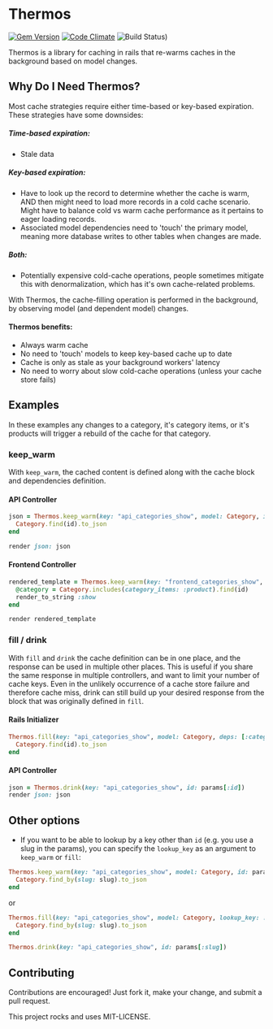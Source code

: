 # Thermos

[![Gem Version](https://badge.fury.io/rb/thermos.svg)](https://badge.fury.io/rb/thermos)
[![Code Climate](https://codeclimate.com/github/athal7/thermos/badges/gpa.svg)](https://codeclimate.com/github/athal7/thermos)
![Build Status)](https://img.shields.io/github/workflow/status/athal7/thermos/CI/main)

Thermos is a library for caching in rails that re-warms caches in the background based on model changes.

## Why Do I Need Thermos?

Most cache strategies require either time-based or key-based expiration. These strategies have some downsides:

##### Time-based expiration:

- Stale data

##### Key-based expiration:

- Have to look up the record to determine whether the cache is warm, AND then might need to load more records in a cold cache scenario. Might have to balance cold vs warm cache performance as it pertains to eager loading records.
- Associated model dependencies need to 'touch' the primary model, meaning more database writes to other tables when changes are made.

##### Both:

- Potentially expensive cold-cache operations, people sometimes mitigate this with denormalization, which has it's own cache-related problems.

With Thermos, the cache-filling operation is performed in the background, by observing model (and dependent model) changes.

#### Thermos benefits:

- Always warm cache
- No need to 'touch' models to keep key-based cache up to date
- Cache is only as stale as your background workers' latency
- No need to worry about slow cold-cache operations (unless your cache store fails)

## Examples

In these examples any changes to a category, it's category items, or it's products will trigger a rebuild of the cache for that category.

### keep_warm

With `keep_warm`, the cached content is defined along with the cache block and dependencies definition.

#### API Controller

```ruby
json = Thermos.keep_warm(key: "api_categories_show", model: Category, id: params[:id], deps: [:category_items, :products]) do |id|
  Category.find(id).to_json
end

render json: json
```

#### Frontend Controller

```ruby
rendered_template = Thermos.keep_warm(key: "frontend_categories_show", model: Category, id: params[:id], deps: [:category_items, :products]) do |id|
  @category = Category.includes(category_items: :product).find(id)
  render_to_string :show
end

render rendered_template
```

### fill / drink

With `fill` and `drink` the cache definition can be in one place, and the response can be used in multiple other places. This is useful if you share the same response in multiple controllers, and want to limit your number of cache keys. Even in the unlikely occurrence of a cache store failure and therefore cache miss, drink can still build up your desired response from the block that was originally defined in `fill`.

#### Rails Initializer

```ruby
Thermos.fill(key: "api_categories_show", model: Category, deps: [:category_items, :products]) do |id|
  Category.find(id).to_json
end
```

#### API Controller

```ruby
json = Thermos.drink(key: "api_categories_show", id: params[:id])
render json: json
```

## Other options

- If you want to be able to lookup by a key other than `id` (e.g. you use a slug in the params), you can specify the `lookup_key` as an argument to `keep_warm` or `fill`:

```ruby
Thermos.keep_warm(key: "api_categories_show", model: Category, id: params[:slug], lookup_key: :slug) do |slug|
  Category.find_by(slug: slug).to_json
end
```

or

```ruby
Thermos.fill(key: "api_categories_show", model: Category, lookup_key: :slug) do |slug|
  Category.find_by(slug: slug).to_json
end

Thermos.drink(key: "api_categories_show", id: params[:slug])
```

## Contributing

Contributions are encouraged! Just fork it, make your change, and submit a pull request.

This project rocks and uses MIT-LICENSE.
